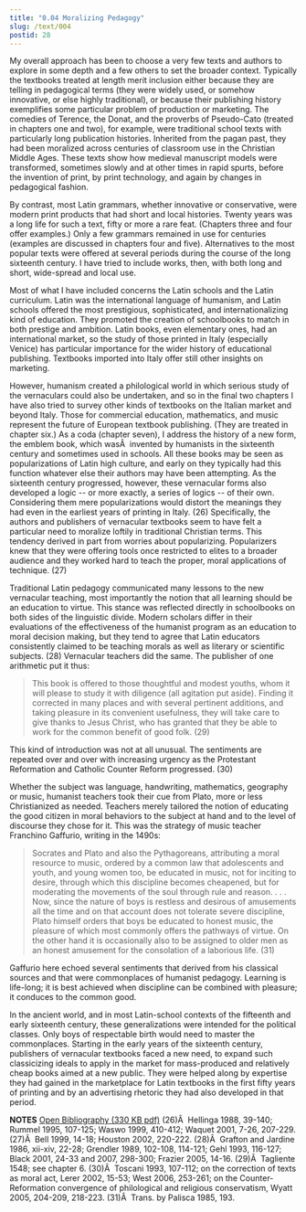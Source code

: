 ```yaml
---
title: "0.04 Moralizing Pedagogy"
slug: /text/004
postid: 28
---
```

My overall approach has been to choose a very few texts and authors to explore in some depth and a few others to set the broader context. Typically the textbooks treated at length merit inclusion either because they are telling in pedagogical terms (they were widely used, or somehow innovative, or else highly traditional), or because their publishing history exemplifies some particular problem of production or marketing. The comedies of Terence, the Donat, and the proverbs of Pseudo-Cato (treated in chapters one and two), for example, were traditional school texts with particularly long publication histories. Inherited from the pagan past, they had been moralized across centuries of classroom use in the Christian Middle Ages. These texts show how medieval manuscript models were transformed, sometimes slowly and at other times in rapid spurts, before the invention of print, by print technology, and again by changes in pedagogical fashion.

By contrast, most Latin grammars, whether innovative or conservative, were modern print products that had short and local histories. Twenty years was a long life for such a text, fifty or more a rare feat. (Chapters three and four offer examples.) Only a few grammars remained in use for centuries (examples are discussed in chapters four and five). Alternatives to the most popular texts were offered at several periods during the course of the long sixteenth century. I have tried to include works, then, with both long and short, wide-spread and local use.

Most of what I have included concerns the Latin schools and the Latin curriculum. Latin was the international language of humanism, and Latin schools offered the most prestigious, sophisticated, and internationalizing kind of education. They promoted the creation of schoolbooks to match in both prestige and ambition. Latin books, even elementary ones, had an international market, so the study of those printed in Italy (especially Venice) has particular importance for the wider history of educational publishing. Textbooks imported into Italy offer still other insights on marketing.

However, humanism created a philological world in which serious study of the vernaculars could also be undertaken, and so in the final two chapters I have also tried to survey other kinds of textbooks on the Italian market and beyond Italy. Those for commercial education, mathematics, and music represent the future of European textbook publishing. (They are treated in chapter six.) As a coda (chapter seven), I address the history of a new form, the emblem book, which wasÂ  invented by humanists in the sixteenth century and sometimes used in schools. All these books may be seen as popularizations of Latin high culture, and early on they typically had this function whatever else their authors may have been attempting. As the sixteenth century progressed, however, these vernacular forms also developed a logic -- or more exactly, a series of logics -- of their own. Considering them mere popularizations would distort the meanings they had even in the earliest years of printing in Italy. (26) Specifically, the authors and publishers of vernacular textbooks seem to have felt a particular need to moralize loftily in traditional Christian terms. This tendency derived in part from worries about popularizing. Popularizers knew that they were offering tools once restricted to elites to a broader audience and they worked hard to teach the proper, moral applications of technique. (27)

Traditional Latin pedagogy communicated many lessons to the new vernacular teaching, most importantly the notion that all learning should be an education to virtue. This stance was reflected directly in schoolbooks on both sides of the linguistic divide. Modern scholars differ in their evaluations of the effectiveness of the humanist program as an education to moral decision making, but they tend to agree that Latin educators consistently claimed to be teaching morals as well as literary or scientific subjects. (28) Vernacular teachers did the same. The publisher of one arithmetic put it thus:
<blockquote>This book is offered to those thoughtful and modest youths, whom it will please to study it with diligence (all agitation put aside). Finding it corrected in many places and with several pertinent additions, and taking pleasure in its convenient usefulness, they will take care to give thanks to Jesus Christ, who has granted that they be able to work for the common benefit of good folk. (29)</blockquote>
This kind of introduction was not at all unusual. The sentiments are repeated over and over with increasing urgency as the Protestant Reformation and Catholic Counter Reform progressed. (30)

Whether the subject was language, handwriting, mathematics, geography or music, humanist teachers took their cue from Plato, more or less Christianized as needed. Teachers merely tailored the notion of educating the good citizen in moral behaviors to the subject at hand and to the level of discourse they chose for it. This was the strategy of music teacher Franchino Gaffurio, writing in the 1490s:
<blockquote>Socrates and Plato and also the Pythagoreans, attributing a moral resource to music, ordered by a common law that adolescents and youth, and young women too, be educated in music, not for inciting to desire, through which this discipline becomes cheapened, but for moderating the movements of the soul through rule and reason. . . . Now, since the nature of boys is restless and desirous of amusements all the time and on that account does not tolerate severe discipline, Plato himself orders that boys be educated to honest music, the pleasure of which most commonly offers the pathways of virtue. On the other hand it is occasionally also to be assigned to older men as an honest amusement for the consolation of a laborious life. (31)</blockquote>
Gaffurio here echoed several sentiments that derived from his classical sources and that were commonplaces of humanist pedagogy. Learning is life-long; it is best achieved when discipline can be combined with pleasure; it conduces to the common good.

In the ancient world, and in most Latin-school contexts of the fifteenth and early sixteenth century, these generalizations were intended for the political classes. Only boys of respectable birth would need to master the commonplaces. Starting in the early years of the sixteenth century, publishers of vernacular textbooks faced a new need, to expand such classicizing ideals to apply in the market for mass-produced and relatively cheap books aimed at a new public. They were helped along by expertise they had gained in the marketplace for Latin textbooks in the first fifty years of printing and by an advertising rhetoric they had also developed in that period.

<strong>NOTES</strong>
<a href="http://www.humanismforsale.org/bibliography.pdf" target="new">Open Bibliography (330 KB pdf)</a>
(26)Â  Hellinga 1988, 39-140; Rummel 1995, 107-125; Waswo 1999, 410-412; Waquet 2001, 7-26, 207-229.
(27)Â  Bell 1999, 14-18; Houston 2002, 220-222.
(28)Â  Grafton and Jardine 1986, xii-xiv, 22-28; Grendler 1989, 102-108, 114-121; Gehl 1993, 116-127; Black 2001, 24-33 and 2007, 298-300; Frazier 2005, 14-16.
(29)Â  Tagliente 1548; see chapter 6.
(30)Â  Toscani 1993, 107-112; on the correction of texts as moral act, Lerer 2002, 15-53; West 2006, 253-261; on the Counter-Reformation convergence of philological and religious conservatism, Wyatt 2005, 204-209, 218-223.
(31)Â  Trans. by Palisca 1985, 193.
